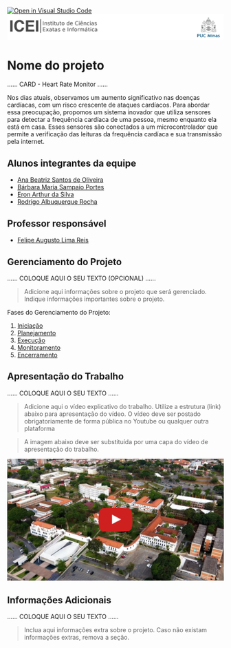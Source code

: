 [![Open in Visual Studio Code](https://classroom.github.com/assets/open-in-vscode-718a45dd9cf7e7f842a935f5ebbe5719a5e09af4491e668f4dbf3b35d5cca122.svg)](https://classroom.github.com/online_ide?assignment_repo_id=14228659&assignment_repo_type=AssignmentRepo)
![ICEI](images/icei-pucminas.png)

# Nome do projeto

......  CARD - Heart Rate Monitor ......

Nos dias atuais, observamos um aumento significativo nas doenças cardíacas, com um risco crescente de ataques cardíacos. Para abordar essa preocupação, propomos um sistema inovador que utiliza sensores para detectar a frequência cardíaca de uma pessoa, mesmo enquanto ela está em casa. Esses sensores são conectados a um microcontrolador que permite a verificação das leituras da frequência cardíaca e sua transmissão pela internet.

## Alunos integrantes da equipe

* [Ana Beatriz Santos de Oliveira](https://github.com/Ana-Bea-S)
* [Bárbara Maria Sampaio Portes](https://github.com/bmsampaio)
* [Eron Arthur da Silva](https://github.com/SrEron)
* [Rodrigo Albuquerque Rocha](https://github.com/Rodrigo-ARocha)

## Professor responsável

* [Felipe Augusto Lima Reis](https://github.com/falreis)

## Gerenciamento do Projeto

......  COLOQUE AQUI O SEU TEXTO (OPCIONAL) ......

> Adicione aqui informações sobre o projeto que será gerenciado. 
> Indique informações importantes sobre o projeto.

Fases do Gerenciamento do Projeto:
1. [Iniciação](docs/01-iniciacao)
2. [Planejamento](docs/02-planejamento)
3. [Execução](docs/03-execucao)
4. [Monitoramento](docs/04-monitoramento)
5. [Encerramento](docs/05-encerramento)

## Apresentação do Trabalho

......  COLOQUE AQUI O SEU TEXTO ......

> Adicione aqui o vídeo explicativo do trabalho.
> Utilize a estrutura (link) abaixo para apresentação do vídeo.
> O vídeo deve ser postado obrigatoriamente de forma pública no Youtube ou qualquer outra plataforma 

> A imagem abaixo deve ser substituída por uma capa do vídeo de apresentação do trabalho.

[![Imagem do Trabalho](images/pucminas-video-youtube.jpg)](https://www.youtube.com/watch?v=unq_cZ6NOwk)

## Informações Adicionais

......  COLOQUE AQUI O SEU TEXTO ......

> Inclua aqui informações extra sobre o projeto.
> Caso não existam informações extras, remova a seção.
